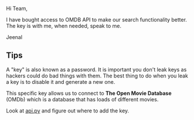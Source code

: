 Hi Team,

I have bought access to OMDB API to make our search functionality better. The key is with me, when needed, speak to me.

Jeenal

## Tips

A "key" is also known as a password. It is important you don't leak keys as hackers could do bad things with them. The best thing to do when you leak a key is to disable it and generate a new one.

This specific key allows us to connect to **The Open Movie Database** (OMDb) which is a database that has loads of different movies.

Look at [api.py](../api/api.py) and figure out where to add the key.